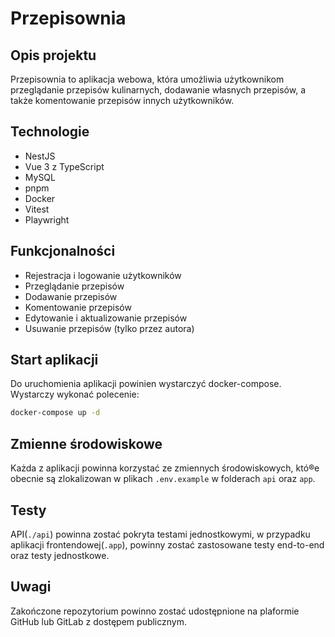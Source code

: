 # Przepisownia  

## Opis projektu

Przepisownia to aplikacja webowa, która umożliwia użytkownikom przeglądanie przepisów kulinarnych, dodawanie własnych przepisów, a także komentowanie przepisów innych użytkowników.

## Technologie

* NestJS
* Vue 3 z TypeScript
* MySQL
* pnpm
* Docker
* Vitest
* Playwright

## Funkcjonalności

* Rejestracja i logowanie użytkowników
* Przeglądanie przepisów
* Dodawanie przepisów
* Komentowanie przepisów
* Edytowanie i aktualizowanie przepisów
* Usuwanie przepisów (tylko przez autora)

## Start aplikacji

Do uruchomienia aplikacji powinien wystarczyć docker-compose. Wystarczy wykonać polecenie:

```bash
docker-compose up -d
```

## Zmienne środowiskowe

Każda z aplikacji powinna korzystać ze zmiennych środowiskowych, któ®e obecnie są zlokalizowan w plikach `.env.example` w folderach `api` oraz `app`.

## Testy

API(`./api`) powinna zostać pokryta testami jednostkowymi, w przypadku aplikacji frontendowej(`.app`), powinny zostać zastosowane testy end-to-end oraz testy jednostkowe. 

## Uwagi
Zakończone repozytorium powinno zostać udostępnione na plaformie GitHub lub GitLab z dostępem publicznym. 
